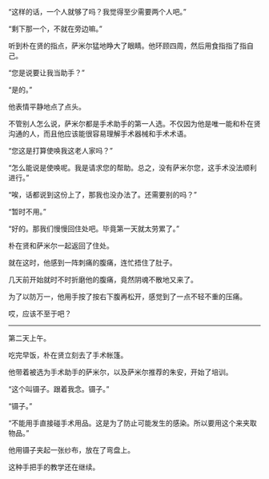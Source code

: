 “这样的话，一个人就够了吗？我觉得至少需要两个人吧。”

“剩下那一个，不就在旁边嘛。”

听到朴在贤的指点，萨米尔猛地睁大了眼睛。他环顾四周，然后用食指指了指自己。

“您是说要让我当助手？”

“是的。”

他表情平静地点了点头。

不管别人怎么说，萨米尔都是手术助手的第一人选。不仅因为他是唯一能和朴在贤沟通的人，而且他应该能很容易理解手术器械和手术术语。

“您这是打算使唤我这老人家吗？”

“怎么能说是使唤呢。我是请求您的帮助。总之，没有萨米尔您，这手术没法顺利进行。”

“唉，话都说到这份上了，那我也没办法了。还需要别的吗？”

“暂时不用。”

“好的。那我们慢慢回住处吧。毕竟第一天就太劳累了。”

朴在贤和萨米尔一起返回了住处。

就在这时，他感到一阵刺痛的腹痛，连忙捂住了肚子。

几天前开始就时不时折磨他的腹痛，竟然阴魂不散地又来了。

为了以防万一，他用手按了按右下腹再松开，感觉到了一点不轻不重的压痛。

哎，应该不至于吧？

* * *

第二天上午。

吃完早饭，朴在贤立刻去了手术帐篷。

他带着被选为手术助手的萨米尔，以及萨米尔推荐的朱安，开始了培训。

“这个叫镊子。跟着我念。镊子。”

“镊子。”

“不能用手直接碰手术用品。这是为了防止可能发生的感染。所以要用这个来夹取物品。”

他用镊子夹起一张纱布，放在了弯盘上。

这种手把手的教学还在继续。